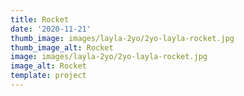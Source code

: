 ```yaml
--- 
title: Rocket
date: '2020-11-21'
thumb_image: images/layla-2yo/2yo-layla-rocket.jpg
thumb_image_alt: Rocket
image: images/layla-2yo/2yo-layla-rocket.jpg
image_alt: Rocket
template: project
---
```


